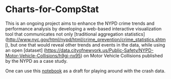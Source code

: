 # Charts-for-CompStat

This is an ongoing project aims to enhance the NYPD crime trends and performance analysis by developing a web-based interactive visualization tool that communicates not only [traditional aggregation statistics] (http://www.nyc.gov/html/nypd/html/crime_prevention/crime_statistics.shtml), but one that would reveal other trends and events in the data, while using an open [dataset] (https://data.cityofnewyork.us/Public-Safety/NYPD-Motor-Vehicle-Collisions/h9gi-nx95) on Motor Vehicle Collisions published by the NYPD as a case study.

 



One can use this [notebook](http://nbviewer.ipython.org/github/yanyuchka/Charts-for-CompStat/blob/master/smpl_stats_explr.ipynb) as a draft for playing around with the crash data. 
